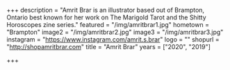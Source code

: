 +++
description = "Amrit Brar is an illustrator based out of Brampton, Ontario best known for her work on The Marigold Tarot and the Shitty Horoscopes zine series."
featured = "/img/amritbrar1.jpg"
hometown = "Brampton"
image2 = "/img/amritbrar2.jpg"
image3 = "/img/amritbrar3.jpg"
instagram = "https://www.instagram.com/amrit.s.brar"
logo = ""
shopurl = "http://shopamritbrar.com"
title = "Amrit Brar"
years = ["2020", "2019"]

+++
